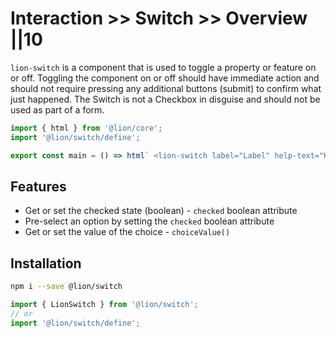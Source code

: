 # Interaction >> Switch >> Overview ||10

`lion-switch` is a component that is used to toggle a property or feature on or off. Toggling the component on or off should have immediate action and should not require pressing any additional buttons (submit) to confirm what just happened. The Switch is not a Checkbox in disguise and should not be used as part of a form.

```js script
import { html } from '@lion/core';
import '@lion/switch/define';
```

```js preview-story
export const main = () => html` <lion-switch label="Label" help-text="Help text"></lion-switch> `;
```

## Features

- Get or set the checked state (boolean) - `checked` boolean attribute
- Pre-select an option by setting the `checked` boolean attribute
- Get or set the value of the choice - `choiceValue()`

## Installation

```bash
npm i --save @lion/switch
```

```js
import { LionSwitch } from '@lion/switch';
// or
import '@lion/switch/define';
```
